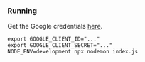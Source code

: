 ### Running

Get the Google credentials [here](https://console.developers.google.com/apis/credentials/oauthclient/730090819540-h8r35h0rger50psc5o2oiksafmnp7erc.apps.googleusercontent.com?project=busyimg-1582090529531).  

```
export GOOGLE_CLIENT_ID="..."
export GOOGLE_CLIENT_SECRET="..."
NODE_ENV=development npx nodemon index.js
```
